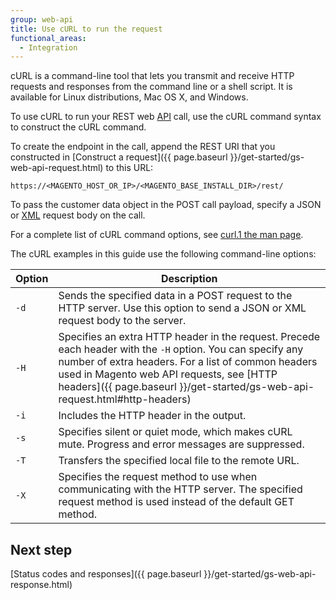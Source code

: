 ```yaml
---
group: web-api
title: Use cURL to run the request
functional_areas:
  - Integration
---
```


cURL is a command-line tool that lets you transmit and receive HTTP requests and responses from the command line or a shell script. It is available for Linux distributions, Mac OS X, and Windows.

To use cURL to run your REST web [API](https://glossary.magento.com/api) call, use the cURL command syntax to construct the cURL command.

To create the endpoint in the call, append the REST URI that you constructed in [Construct a request]({{ page.baseurl }}/get-started/gs-web-api-request.html) to this URL:

`https://<MAGENTO_HOST_OR_IP>/<MAGENTO_BASE_INSTALL_DIR>/rest/`

To pass the customer data object in the POST call payload, specify a JSON or [XML](https://glossary.magento.com/xml) request body on the call.

For a complete list of cURL command options, see [curl.1 the man page](http://curl.haxx.se/docs/manpage.html).

The cURL examples in this guide use the following command-line options:

Option | Description
--- | ---
`-d` | Sends the specified data in a POST request to the HTTP server. Use this option to send a JSON or XML request body to the server.
`-H` | Specifies an extra HTTP header in the request. Precede each header with the `-H` option. You can specify any number of extra headers. For a list of common headers used in Magento web API requests, see [HTTP headers]({{ page.baseurl }}/get-started/gs-web-api-request.html#http-headers)
`-i` | Includes the HTTP header in the output.
`-s` | Specifies silent or quiet mode, which makes cURL mute. Progress and error messages are suppressed.
`-T` | Transfers the specified local file to the remote URL.
`-X` | Specifies the request method to use when communicating with the HTTP server. The specified request method is used instead of the default GET method.

## Next step

[Status codes and responses]({{ page.baseurl }}/get-started/gs-web-api-response.html)
